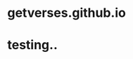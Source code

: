 # getverses.github.io

<!DOCTYPE html>
<html>
<head>
  <link rel="stylesheet" type="text/css" href="index.css">
  <meta charset="UTF-8">
  <meta name="viewport" content="width=device-width, initial-scale=1.0">
  <title>Get Verses</title>
</head>
<body>
  <h1>testing..</h1>
  <script></script>
</body>
</html>

